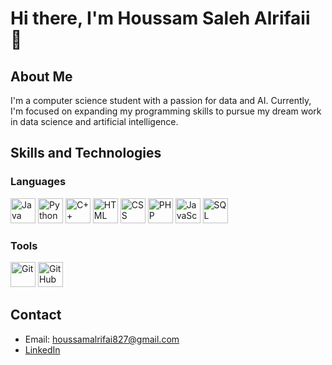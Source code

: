 # Hi there, I'm Houssam Saleh Alrifaii 👋

## About Me
I'm a computer science student with a passion for data and AI. Currently, I'm focused on expanding my programming skills to pursue my dream work in data science and artificial intelligence.

## Skills and Technologies

### Languages
<img src="https://media.giphy.com/media/1h1ZlI0kS78eDzfhIJ/giphy.gif" alt="Java" width="40" height="40" />
<img src="https://media.giphy.com/media/KAq5w47R9rmTuvWOWa/giphy.gif" alt="Python" width="40" height="40" />
<img src="https://media.giphy.com/media/L1R1tvI9svkIWwpVYr/giphy.gif" alt="C++" width="40" height="40" />
<img src="https://media.giphy.com/media/XAxylRMCdpbEWUAvr8/giphy.gif" alt="HTML" width="40" height="40" />
<img src="https://media.giphy.com/media/fsEaZldNC8A1PJ3mwp/giphy.gif" alt="CSS" width="40" height="40" />
<img src="https://media.giphy.com/media/jRfY0TV8qW3Yh1Jnxv/giphy.gif" alt="PHP" width="40" height="40" />
<img src="https://media.giphy.com/media/ln7z2eWriiQAllfVcn/giphy.gif" alt="JavaScript" width="40" height="40" />
<img src="https://media.giphy.com/media/3ov9jNziFTMfzSumAw/giphy.gif" alt="SQL" width="40" height="40" />

### Tools
<img src="https://media.giphy.com/media/kH6CqYiquZawmU1HI6/giphy.gif" alt="Git" width="40" height="40" />
<img src="https://media.giphy.com/media/4kIWpRT2Dm6A3TAVuS/giphy.gif" alt="GitHub" width="40" height="40" />

## Contact
- Email: [houssamalrifai827@gmail.com](mailto:houssamalrifai827@gmail.com)
- [LinkedIn](https://www.linkedin.com/in/houssam-saleh-alrifaii-989792242/)
